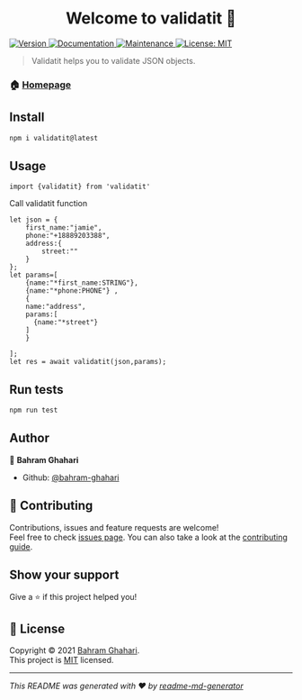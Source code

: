 <h1 align="center">Welcome to validatit 👋</h1>
<p>
  <a href="https://www.npmjs.com/package/validatit" target="_blank">
    <img alt="Version" src="https://img.shields.io/npm/v/validatit.svg">
  </a>
  <a href="https://github.com/bahram-ghahari/validatit#readme" target="_blank">
    <img alt="Documentation" src="https://img.shields.io/badge/documentation-yes-brightgreen.svg" />
  </a>
  <a href="https://github.com/bahram-ghahari/validatit/graphs/commit-activity" target="_blank">
    <img alt="Maintenance" src="https://img.shields.io/badge/Maintained%3F-yes-green.svg" />
  </a>
  <a href="https://github.com/bahram-ghahari/validatit/blob/master/LICENSE" target="_blank">
    <img alt="License: MIT" src="https://img.shields.io/github/license/bahram-ghahari/validatit" />
  </a>
</p>

> Validatit helps you to validate JSON objects.

### 🏠 [Homepage](https://github.com/bahram-ghahari/validatit#readme)

## Install

```sh
npm i validatit@latest
```


## Usage

```node
import {validatit} from 'validatit'
```

Call validatit function

```node
let json = {
    first_name:"jamie",
    phone:"+18889203388",
    address:{
        street:""
    }
};
let params=[
    {name:"*first_name:STRING"},
    {name:"*phone:PHONE"} ,
    {
    name:"address",
    params:[
      {name:"*street"}
    ]
    }

];
let res = await validatit(json,params);

```


## Run tests

```sh
npm run test
```

## Author

👤 **Bahram Ghahari**

* Github: [@bahram-ghahari](https://github.com/bahram-ghahari)

## 🤝 Contributing

Contributions, issues and feature requests are welcome!<br />Feel free to check [issues page](https://github.com/bahram-ghahari/validatit/issues). You can also take a look at the [contributing guide](https://github.com/bahram-ghahari/validatit/blob/master/CONTRIBUTING.md).

## Show your support

Give a ⭐️ if this project helped you!

## 📝 License

Copyright &copy; 2021 [Bahram Ghahari](https://github.com/bahram-ghahari).<br />
This project is [MIT](https://github.com/bahram-ghahari/validatit/blob/master/LICENSE) licensed.

***
_This README was generated with ❤️ by [readme-md-generator](https://github.com/kefranabg/readme-md-generator)_